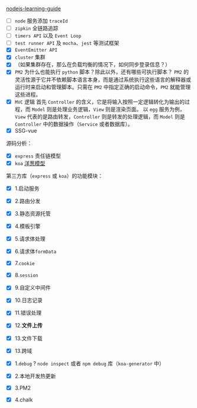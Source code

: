 [nodejs-learning-guide](https://github.com/oneyoung19/fork-nodejs-learning-guide)

- [ ] `node` 服务添加 `traceId`
- [ ] `zipkin` 全链路追踪
- [ ] `timers API` 以及 `Event Loop`
- [ ] `test runner API` 及 `mocha`、`jest` 等测试框架
- [x] `EventEmitter API`
- [x] `cluster` 集群
- [x] （如果集群存在，那么在负载均衡的情况下，如何同步登录信息？）
- [x] `PM2` 为什么也能执行 `python` 脚本？除此以外，还有哪些可执行脚本？
  `PM2` 的灵活性源于它并不依赖脚本语言本身，而是通过系统执行这些语言的解释器或运行时来启动和管理脚本。只需在 `PM2` 中指定正确的启动命令，`PM2` 就能管理这些进程。
- [x] `MVC` 逻辑
  首先 `Controller` 的含义，它是将输入按照一定逻辑转化为输出的过程，而 `Model` 则是处理业务逻辑，`View` 则是渲染页面。
  以 `egg` 服务为例，`View` 代表的是路由转发，`Controller` 则是转发的处理逻辑，而 `Model` 则是 `Controller` 中的数据操作（`Service` 或者数据库）。
- [x] SSG-vue

源码分析：

- [x] `express` 责任链模型
- [x] `koa` [洋葱模型](https://blog.xav1er.com/p/middleware-of-koa-and-express/)

第三方库（`express` 或 `koa`）的功能模块：

- [x] 1.启动服务
- [x] 2.路由分发
- [x] 3.静态资源托管
- [x] 4.模板引擎
- [x] 5.请求体处理
- [x] 6.请求体`formData`
- [x] 7.`cookie`
- [x] 8.`session`
- [x] 9.自定义中间件
- [x] 10.日志记录
- [x] 11.错误处理
- [x] 12.**文件上传**
- [x] 13.文件下载
- [x] 13.跨域

- [x] 1.`debug` ? `node inspect` 或者 `npm debug` 库（`koa-generator` 中）
- [x] 2.本地开发热更新
- [x] 3.PM2
- [x] 4.chalk
